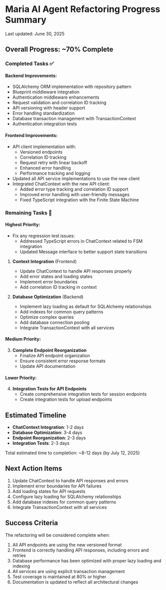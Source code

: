 # Maria AI Agent Refactoring Progress Summary

Last updated: June 30, 2025

## Overall Progress: ~70% Complete

### Completed Tasks ✅

#### Backend Improvements:
- SQLAlchemy ORM implementation with repository pattern
- Blueprint middleware integration
- Authentication middleware enhancements
- Request validation and correlation ID tracking
- API versioning with header support
- Error handling standardization
- Database transaction management with TransactionContext
- Authentication integration tests

#### Frontend Improvements:
- API client implementation with:
  - Versioned endpoints
  - Correlation ID tracking
  - Request retry with linear backoff
  - Enhanced error handling
  - Performance tracking and logging
- Updated all API service implementations to use the new client
- Integrated ChatContext with the new API client:
  - Added error type tracking and correlation ID support
  - Improved error handling with user-friendly messages
  - Fixed TypeScript integration with the Finite State Machine

### Remaining Tasks 🔄

#### Highest Priority:
- Fix any regression test issues:
  - Addressed TypeScript errors in ChatContext related to FSM integration
  - Updated Message interface to better support state transitions
1. **Context Integration** (Frontend)
   - Update ChatContext to handle API responses properly
   - Add error states and loading states
   - Implement error boundaries
   - Add correlation ID tracking in context

2. **Database Optimization** (Backend)
   - Implement lazy loading as default for SQLAlchemy relationships
   - Add indexes for common query patterns
   - Optimize complex queries
   - Add database connection pooling
   - Integrate TransactionContext with all services

#### Medium Priority:
3. **Complete Endpoint Reorganization**
   - Finalize API endpoint organization
   - Ensure consistent error response formats
   - Update API documentation

#### Lower Priority:
4. **Integration Tests for API Endpoints**
   - Create comprehensive integration tests for session endpoints
   - Create integration tests for upload endpoints

## Estimated Timeline

- **ChatContext Integration**: 1-2 days
- **Database Optimization**: 3-4 days
- **Endpoint Reorganization**: 2-3 days
- **Integration Tests**: 2-3 days

Total estimated time to completion: ~8-12 days (by July 12, 2025)

## Next Action Items

1. Update ChatContext to handle API responses and errors
2. Implement error boundaries for API failures
3. Add loading states for API requests
4. Configure lazy loading for SQLAlchemy relationships
5. Add database indexes for common query patterns
6. Integrate TransactionContext with all services

## Success Criteria

The refactoring will be considered complete when:

1. All API endpoints are using the new versioned format
2. Frontend is correctly handling API responses, including errors and retries
3. Database performance has been optimized with proper lazy loading and indexing
4. All services are using explicit transaction management
5. Test coverage is maintained at 80% or higher
6. Documentation is updated to reflect all architectural changes

